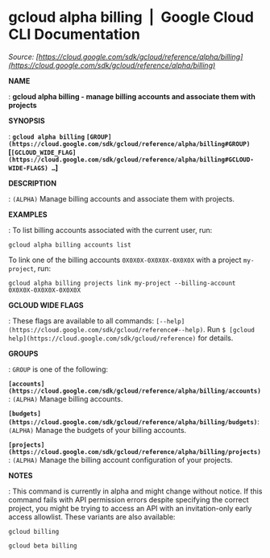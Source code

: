 # gcloud alpha billing  |  Google Cloud CLI Documentation

*Source: [https://cloud.google.com/sdk/gcloud/reference/alpha/billing](https://cloud.google.com/sdk/gcloud/reference/alpha/billing)*

**NAME**

: **gcloud alpha billing - manage billing accounts and associate them with projects**

**SYNOPSIS**

: **`gcloud alpha billing` `[GROUP](https://cloud.google.com/sdk/gcloud/reference/alpha/billing#GROUP)` [`[GCLOUD_WIDE_FLAG](https://cloud.google.com/sdk/gcloud/reference/alpha/billing#GCLOUD-WIDE-FLAGS) …`]**

**DESCRIPTION**

: `(ALPHA)` Manage billing accounts and associate them with projects.

**EXAMPLES**

: To list billing accounts associated with the current user, run:

```
gcloud alpha billing accounts list
```

To link one of the billing accounts `0X0X0X-0X0X0X-0X0X0X` with a
project `my-project`, run:

```
gcloud alpha billing projects link my-project --billing-account 0X0X0X-0X0X0X-0X0X0X
```

**GCLOUD WIDE FLAGS**

: These flags are available to all commands: `[--help](https://cloud.google.com/sdk/gcloud/reference#--help)`.
Run `$ [gcloud help](https://cloud.google.com/sdk/gcloud/reference)` for details.

**GROUPS**

: ``GROUP`` is one of the following:

**`[accounts](https://cloud.google.com/sdk/gcloud/reference/alpha/billing/accounts)`**:
`(ALPHA)` Manage billing accounts.

**`[budgets](https://cloud.google.com/sdk/gcloud/reference/alpha/billing/budgets)`**:
`(ALPHA)` Manage the budgets of your billing accounts.

**`[projects](https://cloud.google.com/sdk/gcloud/reference/alpha/billing/projects)`**:
`(ALPHA)` Manage the billing account configuration of your projects.

**NOTES**

: This command is currently in alpha and might change without notice. If this
command fails with API permission errors despite specifying the correct project,
you might be trying to access an API with an invitation-only early access
allowlist. These variants are also available:

```
gcloud billing
```

```
gcloud beta billing
```